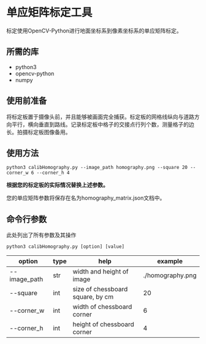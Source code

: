 # 单应矩阵标定工具
标定使用OpenCV-Python进行地面坐标系到像素坐标系的单应矩阵标定。

## 所需的库
* python3
* opencv-python
* numpy

## 使用前准备
将标定板置于摄像头前，并且能够被画面完全捕获。标定板的网格线纵向与道路方向平行，横向垂直到路线。记录标定板中格子的交接点行列个数，测量格子的边长。拍摄标定板图像备用。

## 使用方法
```python3 calibHomography.py --image_path homography.png --square 20 --corner_w 6 --corner_h 4 ```

**根据您的标定板的实际情况替换上述参数。**

您的单应矩阵参数将保存在名为homography_matrix.json文档中。

## 命令行参数
此处列出了所有参数及其操作

```
python3 calibHomography.py [option] [value]
```
option|type|help|example
------|----|----|------------|
--image_path|str|width and height of image|./homography.png
--square|int|size of chessboard square, by cm|20
--corner_w|int|width of chessboard corner|6
--corner_h|int|height of chessboard corner|4